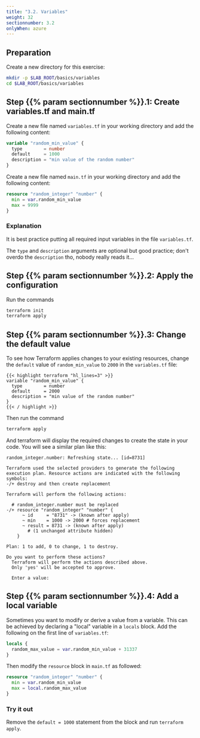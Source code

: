 ```yaml
---
title: "3.2. Variables"
weight: 32
sectionnumber: 3.2
onlyWhen: azure
---
```



## Preparation

Create a new directory for this exercise:
```bash
mkdir -p $LAB_ROOT/basics/variables
cd $LAB_ROOT/basics/variables
```


## Step {{% param sectionnumber %}}.1: Create variables.tf and main.tf

Create a new file named `variables.tf` in your working directory and add the following content:
```terraform
variable "random_min_value" {
  type        = number
  default     = 1000
  description = "min value of the random number"
}
```

Create a new file named `main.tf` in your working directory and add the following content:
```terraform
resource "random_integer" "number" {
  min = var.random_min_value
  max = 9999
}
```


### Explanation

It is best practice putting all required input variables in the file `variables.tf`.

The `type` and `description` arguments are optional but good practice; don't overdo the `description` tho,
nobody really reads it...


## Step {{% param sectionnumber %}}.2: Apply the configuration

Run the commands

```bash
terraform init
terraform apply
```


## Step {{% param sectionnumber %}}.3: Change the default value

To see how Terraform applies changes to your existing resources,
change the `default` value of `random_min_value` to `2000` in the
`variables.tf` file:

```
{{< highlight terraform "hl_lines=3" >}}
variable "random_min_value" {
  type        = number
  default     = 2000
  description = "min value of the random number"
}
{{< / highlight >}}
```

Then run the command

```bash
terraform apply
```

And terraform will display the required changes to create the state in your code.
You will see a similar plan like this:
```
random_integer.number: Refreshing state... [id=8731]

Terraform used the selected providers to generate the following
execution plan. Resource actions are indicated with the following
symbols:
-/+ destroy and then create replacement

Terraform will perform the following actions:

  # random_integer.number must be replaced
-/+ resource "random_integer" "number" {
      ~ id     = "8731" -> (known after apply)
      ~ min    = 1000 -> 2000 # forces replacement
      ~ result = 8731 -> (known after apply)
        # (1 unchanged attribute hidden)
    }

Plan: 1 to add, 0 to change, 1 to destroy.

Do you want to perform these actions?
  Terraform will perform the actions described above.
  Only 'yes' will be accepted to approve.

  Enter a value:
  ```


## Step {{% param sectionnumber %}}.4: Add a local variable

Sometimes you want to modify or derive a value from a variable. This can be achieved by declaring a "local" variable in
a `locals` block. Add the following on the first line of `variables.tf`:

```terraform
locals {
  random_max_value = var.random_min_value + 31337
}
```

Then modify the `resource` block in `main.tf` as followed:

```terraform
resource "random_integer" "number" {
  min = var.random_min_value
  max = local.random_max_value
}
```


### Try it out

Remove the `default = 1000` statement from the block and run `terraform apply`.
